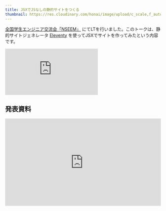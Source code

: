 ```yaml
---
title: JSXでJSなしの静的サイトをつくる
thumbnail: https://res.cloudinary.com/honai/image/upload/c_scale,f_auto,w_640/talks/11ty-jsx.jpg
---
```

[全国学生エンジニア交流会「NSEEM」](https://zli.connpass.com/event/239501/) にてLTを行いました。このトークは、静的サイトジェネレータ [Eleventy](https://www.11ty.dev/) を使ってJSXでサイトを作ってみたという内容です。

<iframe src="https://www.youtube-nocookie.com/embed/ShUV7cBPNGQ?start=15711" style="aspect-ratio:16/9" title="YouTube video player" frameborder="0" allow="accelerometer; autoplay; clipboard-write; encrypted-media; gyroscope; picture-in-picture" allowfullscreen></iframe>

## 発表資料

<iframe src="https://www.honai.me/slides/embed/jsx-as-ssg-template/" title="JSXでJSなしの静的サイトをつくる" width="100%" style="aspect-ratio:1.778" frameborder="0" allowfullscreen></iframe>
